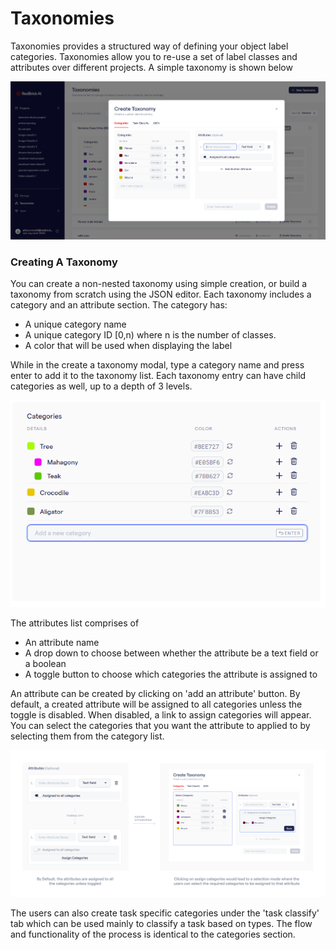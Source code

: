 # Taxonomies

Taxonomies provides a structured way of defining your object label categories. Taxonomies allow you to re-use a set of label classes and attributes over different projects. A simple taxonomy is shown below

![](<../.gitbook/assets/image 440 (1).png>)

### **Creating A Taxonomy**

You can create a non-nested taxonomy using simple creation, or build a taxonomy from scratch using the JSON editor. Each taxonomy includes a category and an attribute section. The category has:

* A unique category name
* A unique category ID \[0,n) where n is the number of classes.
* A color that will be used when displaying the label

While in the create a taxonomy modal, type a category name and press enter to add it to the taxonomy list. Each taxonomy entry can have child categories as well, up to a depth of 3 levels.

![](<../.gitbook/assets/image 501.png>)

The attributes list comprises of

* An attribute name
* A drop down to choose between whether the attribute be a text field or a boolean&#x20;
* A toggle button to choose which categories the attribute is assigned to

An attribute can be created by clicking on 'add an attribute' button. By default, a created attribute will be assigned to all categories unless the toggle is disabled. When disabled, a link to assign categories will appear. You can select the categories that you want the attribute to applied to by selecting them from the category list.

![](<../.gitbook/assets/Group 28362.png>)

The users can also create task specific categories under the 'task classify' tab which can be used mainly to classify a task based on types. The flow and functionality of the process is identical to the categories section.
